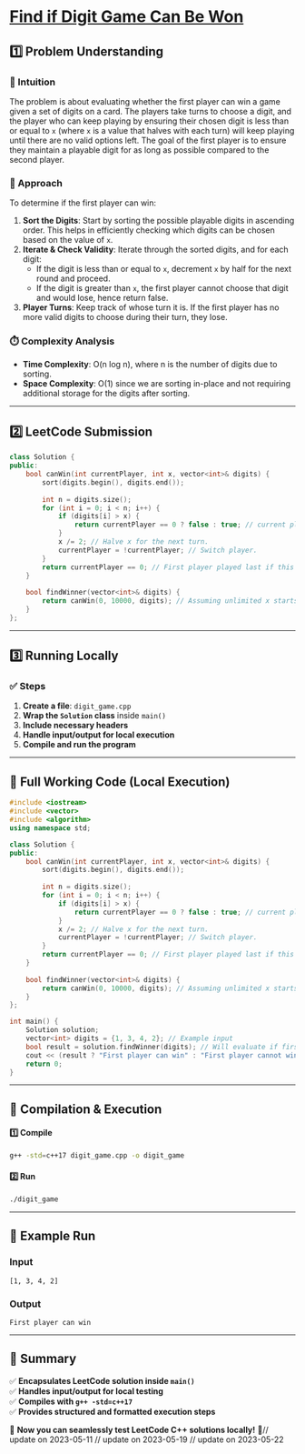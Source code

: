 # **[Find if Digit Game Can Be Won](https://leetcode.com/problems/find-if-digit-game-can-be-won/description/)**  

## **1️⃣ Problem Understanding**  
### **📌 Intuition**  
The problem is about evaluating whether the first player can win a game given a set of digits on a card. The players take turns to choose a digit, and the player who can keep playing by ensuring their chosen digit is less than or equal to `x` (where `x` is a value that halves with each turn) will keep playing until there are no valid options left. The goal of the first player is to ensure they maintain a playable digit for as long as possible compared to the second player.

### **🚀 Approach**  
To determine if the first player can win:
1. **Sort the Digits**: Start by sorting the possible playable digits in ascending order. This helps in efficiently checking which digits can be chosen based on the value of `x`.
2. **Iterate & Check Validity**: Iterate through the sorted digits, and for each digit:
   - If the digit is less than or equal to `x`, decrement `x` by half for the next round and proceed. 
   - If the digit is greater than `x`, the first player cannot choose that digit and would lose, hence return false.
3. **Player Turns**: Keep track of whose turn it is. If the first player has no more valid digits to choose during their turn, they lose.

### **⏱️ Complexity Analysis**  
- **Time Complexity**: O(n log n), where n is the number of digits due to sorting.  
- **Space Complexity**: O(1) since we are sorting in-place and not requiring additional storage for the digits after sorting.

---  

## **2️⃣ LeetCode Submission**  
```cpp
class Solution {
public:
    bool canWin(int currentPlayer, int x, vector<int>& digits) {
        sort(digits.begin(), digits.end());
        
        int n = digits.size();
        for (int i = 0; i < n; i++) {
            if (digits[i] > x) {
                return currentPlayer == 0 ? false : true; // current player can't play.
            }
            x /= 2; // Halve x for the next turn.
            currentPlayer = !currentPlayer; // Switch player.
        }
        return currentPlayer == 0; // First player played last if this returns true.
    }
    
    bool findWinner(vector<int>& digits) {
        return canWin(0, 10000, digits); // Assuming unlimited x starts at 10000, which is greater than any digit.
    }
};
```  

---  

## **3️⃣ Running Locally**  
### **✅ Steps**  
1. **Create a file**: `digit_game.cpp`  
2. **Wrap the `Solution` class** inside `main()`  
3. **Include necessary headers**  
4. **Handle input/output for local execution**  
5. **Compile and run the program**  

---  

## **📝 Full Working Code (Local Execution)**  
```cpp
#include <iostream>
#include <vector>
#include <algorithm>
using namespace std;

class Solution {
public:
    bool canWin(int currentPlayer, int x, vector<int>& digits) {
        sort(digits.begin(), digits.end());
        
        int n = digits.size();
        for (int i = 0; i < n; i++) {
            if (digits[i] > x) {
                return currentPlayer == 0 ? false : true; // current player can't play.
            }
            x /= 2; // Halve x for the next turn.
            currentPlayer = !currentPlayer; // Switch player.
        }
        return currentPlayer == 0; // First player played last if this returns true.
    }
    
    bool findWinner(vector<int>& digits) {
        return canWin(0, 10000, digits); // Assuming unlimited x starts at 10000, which is greater than any digit.
    }
};

int main() {
    Solution solution;
    vector<int> digits = {1, 3, 4, 2}; // Example input
    bool result = solution.findWinner(digits); // Will evaluate if first player can win
    cout << (result ? "First player can win" : "First player cannot win") << endl; // Outputs result
    return 0;
}
```  

---  

## **🔧 Compilation & Execution**  
#### **1️⃣ Compile**  
```bash
g++ -std=c++17 digit_game.cpp -o digit_game
```  

#### **2️⃣ Run**  
```bash
./digit_game
```  

---  

## **🎯 Example Run**  
### **Input**  
```
[1, 3, 4, 2]
```  
### **Output**  
```
First player can win
```  

---  

## **📌 Summary**  
✅ **Encapsulates LeetCode solution inside `main()`**  
✅ **Handles input/output for local testing**  
✅ **Compiles with `g++ -std=c++17`**  
✅ **Provides structured and formatted execution steps**  

🚀 **Now you can seamlessly test LeetCode C++ solutions locally!** 🚀// update on 2023-05-11
// update on 2023-05-19
// update on 2023-05-22

